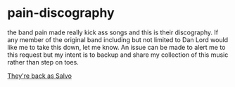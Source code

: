 # pain-discography
the band pain made really kick ass songs and this is their discography. If any member of the original band including but not limited to Dan Lord would like me to take this down, let me know. An issue can be made to alert me to this request but my intent is to backup and share my collection of this music rather than step on toes.


[They're back as Salvo](https://youtu.be/XHVTXH_QoZs)  
